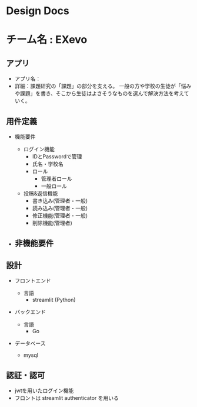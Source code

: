 # Design Docs

# チーム名 : EXevo

## アプリ

- アプリ名：
- 詳細：課題研究の「課題」の部分を支える。
一般の方や学校の生徒が「悩みや課題」を書き、そこから生徒はよさそうなものを選んで解決方法を考えていく。

## 用件定義
- 機能要件
    - ログイン機能
        - IDとPasswordで管理
        - 氏名・学校名
        - ロール
            - 管理者ロール
            - 一般ロール
    - 投稿&返信機能
        - 書き込み(管理者・一般)
        - 読み込み(管理者・一般)
        - 修正機能(管理者・一般)
        - 削除機能(管理者)


- 非機能要件
    - 

## 設計
- フロントエンド
    - 言語
        - streamlit (Python)

- バックエンド
  - 言語
    - Go
  
- データベース
  - mysql

## 認証・認可
- jwtを用いたログイン機能
- フロントは streamlit authenticator を用いる